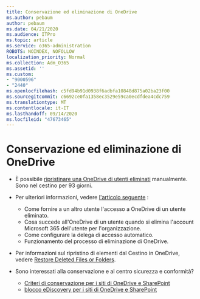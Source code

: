 ```yaml
---
title: Conservazione ed eliminazione di OneDrive
ms.author: pebaum
author: pebaum
ms.date: 04/21/2020
ms.audience: ITPro
ms.topic: article
ms.service: o365-administration
ROBOTS: NOINDEX, NOFOLLOW
localization_priority: Normal
ms.collection: Adm_O365
ms.assetid: ''
ms.custom:
- "9000596"
- "2440"
ms.openlocfilehash: c5fd94b91d0938f6adbfa10848d875a02ba23f00
ms.sourcegitcommit: c6692ce0fa1358ec3529e59ca0ecdfdea4cdc759
ms.translationtype: MT
ms.contentlocale: it-IT
ms.lasthandoff: 09/14/2020
ms.locfileid: "47673465"
---
```

# <a name="onedrive-retention-and-deletion"></a>Conservazione ed eliminazione di OneDrive

- È possibile [ripristinare una OneDrive di utenti eliminati](https://docs.microsoft.com/onedrive/restore-deleted-onedrive) manualmente. Sono nel cestino per 93 giorni.

- Per ulteriori informazioni, vedere [l'articolo seguente](https://docs.microsoft.com/onedrive/retention-and-deletion) :
    - Come fornire a un altro utente l'accesso a OneDrive di un utente eliminato.
    - Cosa succede all'OneDrive di un utente quando si elimina l'account Microsoft 365 dell'utente per l'organizzazione.
    - Come configurare la delega di accesso automatico.
    - Funzionamento del processo di eliminazione di OneDrive.

- Per informazioni sul ripristino di elementi dal Cestino in OneDrive, vedere [Restore Deleted Files or Folders](https://support.office.com/article/949ada80-0026-4db3-a953-c99083e6a84f).

- Sono interessati alla conservazione e al centro sicurezza e conformità?
    - [Criteri di conservazione per i siti di OneDrive e SharePoint](https://docs.microsoft.com/microsoft-365/compliance/retention-policies)
    - [blocco eDiscovery per i siti di OneDrive e SharePoint](https://docs.microsoft.com/office365/securitycompliance/ediscovery-cases#step-4-place-content-locations-on-hold)
